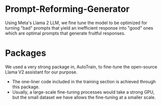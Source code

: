 # Prompt-Reforming-Generator
Using Meta's Llama 2 LLM, we fine tune the model to be optimized for turning "bad" prompts that yield an inefficient response into "good" ones which are optimal prompts that generate fruitful responses.

# Packages

We used a very strong package in, AutoTrain, to fine-tune the open-source Llama V2 assistant for our purpose.
 - The one-liner code included in the training section is achieved through this package.
 - Usually, a large-scale fine-tuning processes would take a strong GPU, but the small dataset we have allows the fine-tuning at a smaller scale.
